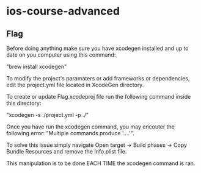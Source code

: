 # ios-course-advanced

## Flag


Before doing anything make sure you have xcodegen installed and up to date on you computer using this command:

"brew install xcodegen"


To modify the project's paramaters or add frameworks or dependencies, edit the project.yml file located in XcodeGen directory.


To create or update Flag.xcodeproj file run the following command inside this directory:

"xcodegen -s ./project.yml -p ./"


Once you have run the xcodegen command, you may encouter the following error: "Multiple commands produce '....'".

To solve this issue simply navigate Open target -> Build phases -> Copy Bundle Resources and remove the Info.plist file.

This manipulation is to be done EACH TIME the xcodegen command is ran.

